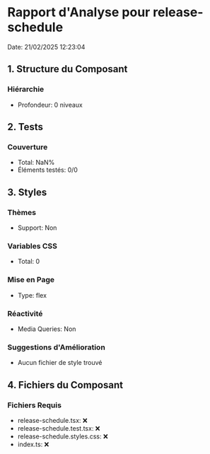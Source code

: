 # Rapport d'Analyse pour release-schedule

Date: 21/02/2025 12:23:04

## 1. Structure du Composant

### Hiérarchie

- Profondeur: 0 niveaux

## 2. Tests

### Couverture

- Total: NaN%
- Éléments testés: 0/0

## 3. Styles

### Thèmes

- Support: Non

### Variables CSS

- Total: 0

### Mise en Page

- Type: flex

### Réactivité

- Media Queries: Non

### Suggestions d'Amélioration

- Aucun fichier de style trouvé

## 4. Fichiers du Composant

### Fichiers Requis

- release-schedule.tsx: ❌
- release-schedule.test.tsx: ❌
- release-schedule.styles.css: ❌
- index.ts: ❌
